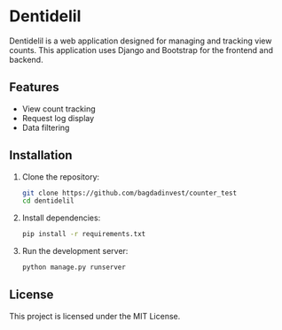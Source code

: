 # Dentidelil

Dentidelil is a web application designed for managing and tracking view counts. This application uses Django and Bootstrap for the frontend and backend.

## Features
- View count tracking
- Request log display
- Data filtering

## Installation

1. Clone the repository:

    ```bash
    git clone https://github.com/bagdadinvest/counter_test
    cd dentidelil
    ```

2. Install dependencies:

    ```bash
    pip install -r requirements.txt
    ```

3. Run the development server:

    ```bash
    python manage.py runserver
    ```

## License
This project is licensed under the MIT License.
